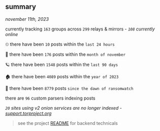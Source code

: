 
## summary
_november 11th, 2023_

currently tracking `163` groups across `299` relays & mirrors - _`108` currently online_

⏲ there have been `10` posts within the `last 24 hours`

🦈 there have been `176` posts within the `month of november`

🪐 there have been `1548` posts within the `last 90 days`

🏚 there have been `4089` posts within the `year of 2023`

🦕 there have been `8779` posts `since the dawn of ransomwatch`

there are `96` custom parsers indexing posts

_`20` sites using v2 onion services are no longer indexed - [support.torproject.org](https://support.torproject.org/onionservices/v2-deprecation/)_

> see the project [README](https://github.com/joshhighet/ransomwatch#ransomwatch--) for backend technicals
